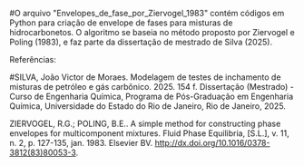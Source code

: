 #O arquivo "Envelopes_de_fase_por_Ziervogel_1983" contém códigos em Python para criação de envelope de fases para misturas de hidrocarbonetos. O algoritmo se baseia no método proposto por Ziervogel e Poling (1983), e faz parte da dissertação de mestrado de Silva (2025).

Referências:

#SILVA, João Victor de Moraes. Modelagem de testes de inchamento de misturas de petróleo e gás carbônico. 2025. 154 f. Dissertação (Mestrado) - Curso de Engenharia Química, Programa de Pós-Graduação em Engenharia Química, Universidade do Estado do Rio de Janeiro, Rio de Janeiro, 2025.

ZIERVOGEL, R.G.; POLING, B.E.. A simple method for constructing phase envelopes for multicomponent mixtures. Fluid Phase Equilibria, [S.L.], v. 11, n. 2, p. 127-135, jan. 1983. Elsevier BV. http://dx.doi.org/10.1016/0378-3812(83)80053-3.
